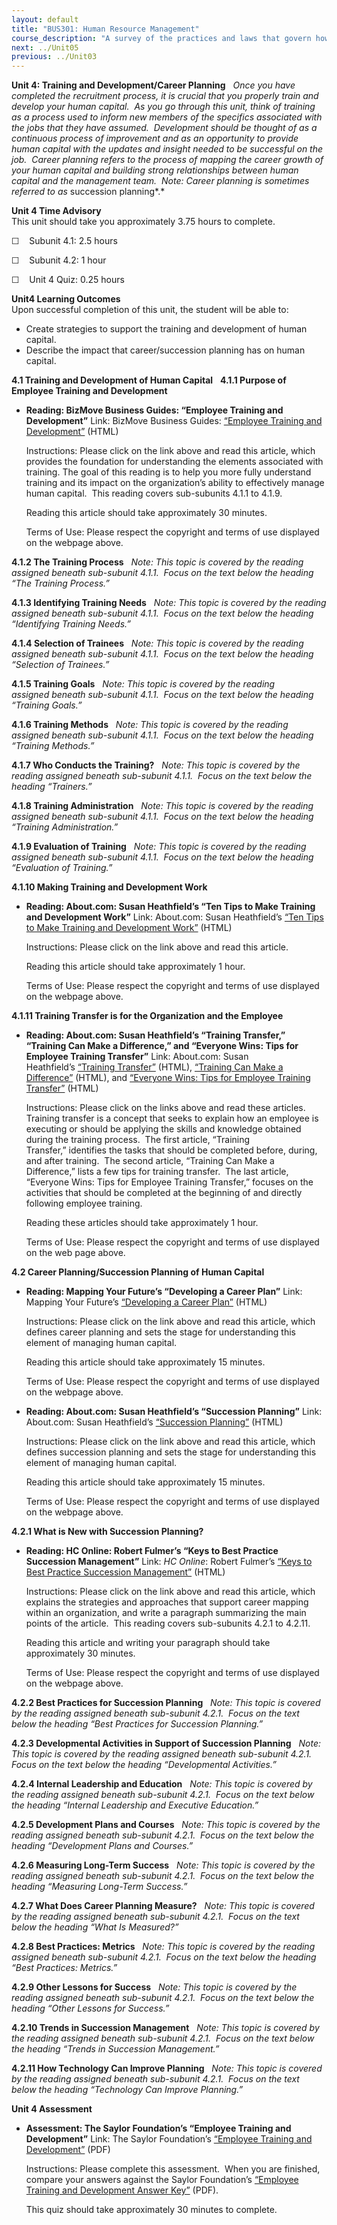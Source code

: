 ```yaml
---
layout: default
title: "BUS301: Human Resource Management"
course_description: "A survey of the practices and laws that govern how an organization should work with their human capital. Subjects include job analysis, recruitment, training, performance measurement, compensation, safety, and labor relations."
next: ../Unit05
previous: ../Unit03
---
```

**Unit 4: Training and Development/Career Planning** <span
id="4"></span> 
*Once you have completed the recruitment process, it is crucial that you
properly train and develop your human capital.  As you go through this
unit, think of training as a process used to inform new members of the
specifics associated with the jobs that they have assumed.  Development
should be thought of as a continuous process of improvement and as an
opportunity to provide human capital with the updates and insight needed
to be successful on the job.  Career planning refers to the process of
mapping the career growth of your human capital and building strong
relationships between human capital and the management team.  Note:
Career planning is sometimes referred to as* succession planning*.*

**Unit 4 Time Advisory**  
This unit should take you approximately 3.75 hours to complete.  
  
 ☐    Subunit 4.1: 2.5 hours  
  
 ☐    Subunit 4.2: 1 hour  
  
 ☐    Unit 4 Quiz: 0.25 hours

**Unit4 Learning Outcomes**  
Upon successful completion of this unit, the student will be able to:
-   Create strategies to support the training and development of human
    capital.
-   Describe the impact that career/succession planning has on human
    capital.

**4.1 Training and Development of Human Capital** <span
id="4.1"></span> 
**4.1.1 Purpose of Employee Training and Development** <span
id="4.1.1"></span> 
-   **Reading: BizMove Business Guides: “Employee Training and
    Development”**
    Link: BizMove Business Guides: [“Employee Training and
    Development”](http://www.bizmove.com/personnel/m4d.htm) (HTML)  
      
     Instructions: Please click on the link above and read this article,
    which provides the foundation for understanding the elements
    associated with training. The goal of this reading is to help you
    more fully understand training and its impact on the organization’s
    ability to effectively manage human capital.  This reading covers
    sub-subunits 4.1.1 to 4.1.9.  
      
     Reading this article should take approximately 30 minutes.  
      
     Terms of Use: Please respect the copyright and terms of use
    displayed on the webpage above.

**4.1.2 The Training Process** <span id="4.1.2"></span> 
*Note: This topic is covered by the reading assigned beneath sub-subunit
4.1.1.  Focus on the text below the heading “The Training Process.”*

**4.1.3 Identifying Training Needs** <span id="4.1.3"></span> 
*Note: This topic is covered by the reading assigned beneath sub-subunit
4.1.1.  Focus on the text below the heading “Identifying Training
Needs.”*

**4.1.4 Selection of Trainees** <span id="4.1.4"></span> 
*Note: This topic is covered by the reading assigned beneath sub-subunit
4.1.1.  Focus on the text below the heading “Selection of Trainees.”*

**4.1.5 Training Goals** <span id="4.1.5"></span> 
*Note: This topic is covered by the reading assigned beneath sub-subunit
4.1.1.  Focus on the text below the heading “Training Goals.”*

**4.1.6 Training Methods** <span id="4.1.6"></span> 
*Note: This topic is covered by the reading assigned beneath sub-subunit
4.1.1.  Focus on the text below the heading “Training Methods.”*

**4.1.7 Who Conducts the Training?** <span id="4.1.7"></span> 
*Note: This topic is covered by the reading assigned beneath sub-subunit
4.1.1.  Focus on the text below the heading “Trainers.”*

**4.1.8 Training Administration** <span id="4.1.8"></span> 
*Note: This topic is covered by the reading assigned beneath sub-subunit
4.1.1.  Focus on the text below the heading “Training Administration.”*

**4.1.9 Evaluation of Training** <span id="4.1.9"></span> 
*Note: This topic is covered by the reading assigned beneath sub-subunit
4.1.1.  Focus on the text below the heading “Evaluation of Training.”*

**4.1.10 Making Training and Development Work** <span
id="4.1.10"></span> 
-   **Reading: About.com: Susan Heathfield’s “Ten Tips to Make Training
    and Development Work”**
    Link: About.com: Susan Heathfield’s [“Ten Tips to Make Training and
    Development
    Work”](http://humanresources.about.com/od/trainingtransfer/a/training_work.htm) (HTML)  
      
     Instructions: Please click on the link above and read this
    article.  
      
     Reading this article should take approximately 1 hour.  
      
     Terms of Use: Please respect the copyright and terms of use
    displayed on the webpage above.

**4.1.11 Training Transfer is for the Organization and the Employee**
<span id="4.1.11"></span> 
-   **Reading: About.com: Susan Heathfield’s “Training Transfer,”
    “Training Can Make a Difference,” and “Everyone Wins: Tips for
    Employee Training Transfer”**
    Link: About.com: Susan Heathfield’s [“Training
    Transfer”](http://humanresources.about.com/od/trainingtransfer/g/training-transfer.htm) (HTML), [“Training
    Can Make a
    Difference”](http://humanresources.about.com/od/trainingtransfer/a/trningtrasnfer.htm) (HTML),
    and [“Everyone Wins: Tips for Employee Training
    Transfer”](http://humanresources.about.com/od/trainingtransfer/a/training_post.htm) (HTML)  
      
     Instructions: Please click on the links above and read these
    articles.  Training transfer is a concept that seeks to explain how
    an employee is executing or should be applying the skills and
    knowledge obtained during the training process.  The first article,
    “Training Transfer,” identifies the tasks that should be completed
    before, during, and after training.  The second article, “Training
    Can Make a Difference,” lists a few tips for training transfer.  The
    last article, “Everyone Wins: Tips for Employee Training
    Transfer,” focuses on the activities that should be completed at the
    beginning of and directly following employee training.  
      
     Reading these articles should take approximately 1 hour.  
      
     Terms of Use: Please respect the copyright and terms of use
    displayed on the web page above.

**4.2 Career Planning/Succession Planning of Human Capital** <span
id="4.2"></span> 
-   **Reading: Mapping Your Future’s “Developing a Career Plan”**
    Link: Mapping Your Future’s [“Developing a Career
    Plan”](http://mappingyourfuture.org/planyourcareer/plan.htm) (HTML)  
      
     Instructions: Please click on the link above and read this article,
    which defines career planning and sets the stage for understanding
    this element of managing human capital.  
      
     Reading this article should take approximately 15 minutes.  
      
     Terms of Use: Please respect the copyright and terms of use
    displayed on the webpage above.

-   **Reading: About.com: Susan Heathfield’s “Succession Planning”**
    Link: About.com: Susan Heathfield’s [“Succession
    Planning”](http://humanresources.about.com/od/glossarys/g/successionplan.htm) (HTML)  
      
     Instructions: Please click on the link above and read this article,
    which defines succession planning and sets the stage for
    understanding this element of managing human capital.  
      
     Reading this article should take approximately 15 minutes.  
      
     Terms of Use: Please respect the copyright and terms of use
    displayed on the webpage above.

**4.2.1 What is New with Succession Planning?** <span
id="4.2.1"></span> 
-   **Reading: HC Online: Robert Fulmer’s “Keys to Best Practice
    Succession Management”**
    Link: *HC Online*: Robert Fulmer’s [“Keys to Best Practice
    Succession
    Management”](http://www.hcamag.com/article/keys-to-best-practice-succession-management-111005.aspx) (HTML)  
      
     Instructions: Please click on the link above and read this article,
    which explains the strategies and approaches that support career
    mapping within an organization, and write a paragraph summarizing
    the main points of the article.  This reading covers sub-subunits
    4.2.1 to 4.2.11.  
      
     Reading this article and writing your paragraph should take
    approximately 30 minutes.  
      
     Terms of Use: Please respect the copyright and terms of use
    displayed on the webpage above.

**4.2.2 Best Practices for Succession Planning** <span
id="4.2.2"></span> 
*Note: This topic is covered by the reading assigned beneath sub-subunit
4.2.1.  Focus on the text below the heading “Best Practices for
Succession Planning.”*

**4.2.3 Developmental Activities in Support of Succession Planning**
<span id="4.2.3"></span> 
*Note: This topic is covered by the reading assigned beneath sub-subunit
4.2.1.  Focus on the text below the heading “Developmental Activities.”*

**4.2.4 Internal Leadership and Education** <span id="4.2.4"></span> 
*Note: This topic is covered by the reading assigned beneath sub-subunit
4.2.1.  Focus on the text below the heading “Internal Leadership and
Executive Education.”*

**4.2.5 Development Plans and Courses** <span id="4.2.5"></span> 
*Note: This topic is covered by the reading assigned beneath sub-subunit
4.2.1.  Focus on the text below the heading “Development Plans and
Courses.”*

**4.2.6 Measuring Long-Term Success** <span id="4.2.6"></span> 
*Note: This topic is covered by the reading assigned beneath sub-subunit
4.2.1.  Focus on the text below the heading “Measuring Long-Term
Success.”*

**4.2.7 What Does Career Planning Measure?** <span id="4.2.7"></span> 
*Note: This topic is covered by the reading assigned beneath sub-subunit
4.2.1.  Focus on the text below the heading “What Is Measured?”*

**4.2.8 Best Practices: Metrics** <span id="4.2.8"></span> 
*Note: This topic is covered by the reading assigned beneath sub-subunit
4.2.1.  Focus on the text below the heading “Best Practices: Metrics.”*

**4.2.9 Other Lessons for Success** <span id="4.2.9"></span> 
*Note: This topic is covered by the reading assigned beneath sub-subunit
4.2.1.  Focus on the text below the heading “Other Lessons for
Success.”*

**4.2.10 Trends in Succession Management** <span id="4.2.10"></span> 
*Note: This topic is covered by the reading assigned beneath sub-subunit
4.2.1.  Focus on the text below the heading “Trends in Succession
Management.”*

**4.2.11 How Technology Can Improve Planning** <span
id="4.2.11"></span> 
*Note: This topic is covered by the reading assigned beneath sub-subunit
4.2.1.  Focus on the text below the heading “Technology Can Improve
Planning.”*

**Unit 4 Assessment** <span id="4.3"></span> 
-   **Assessment: The Saylor Foundation’s “Employee Training and
    Development”**
    Link: The Saylor Foundation’s [“Employee Training and
    Development”](http://www.saylor.org/site/wp-content/uploads/2011/06/BUS301-Unit-4-Employee-Training-and-Development-FINAL.pdf) (PDF)  
      
     Instructions: Please complete this assessment.  When you are
    finished, compare your answers against the Saylor
    Foundation’s [“Employee Training and Development Answer
    Key”](http://www.saylor.org/site/wp-content/uploads/2011/06/BUS301-%E2%80%93-Unit-4-Employee-Training-and-Development-Answer-Key-FINAL.pdf) (PDF).  
      
     This quiz should take approximately 30 minutes to complete.


